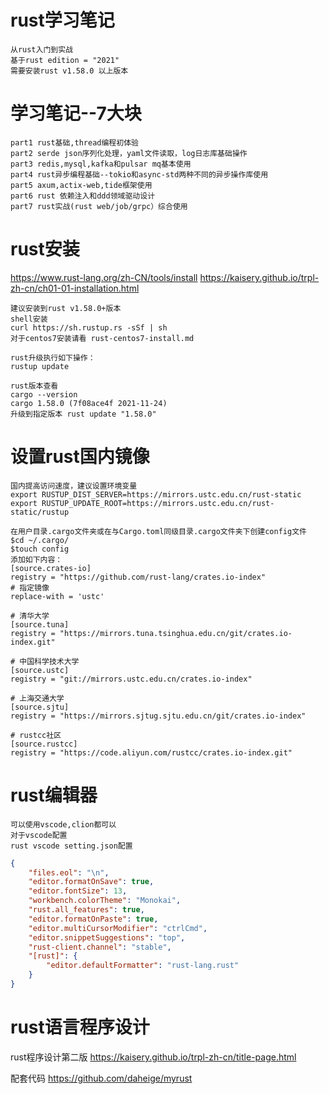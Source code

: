 # rust学习笔记
    从rust入门到实战
    基于rust edition = "2021" 
    需要安装rust v1.58.0 以上版本

# 学习笔记--7大块
    part1 rust基础,thread编程初体验
    part2 serde json序列化处理，yaml文件读取，log日志库基础操作
    part3 redis,mysql,kafka和pulsar mq基本使用
    part4 rust异步编程基础--tokio和async-std两种不同的异步操作库使用
    part5 axum,actix-web,tide框架使用
    part6 rust 依赖注入和ddd领域驱动设计
    part7 rust实战(rust web/job/grpc）综合使用

# rust安装

https://www.rust-lang.org/zh-CN/tools/install
https://kaisery.github.io/trpl-zh-cn/ch01-01-installation.html

	建议安装到rust v1.58.0+版本
    shell安装
	curl https://sh.rustup.rs -sSf | sh
    对于centos7安装请看 rust-centos7-install.md
    
    rust升级执行如下操作：
    rustup update
    
    rust版本查看
    cargo --version
    cargo 1.58.0 (7f08ace4f 2021-11-24)
    升级到指定版本 rust update "1.58.0"

# 设置rust国内镜像

	国内提高访问速度，建议设置环境变量 
	export RUSTUP_DIST_SERVER=https://mirrors.ustc.edu.cn/rust-static
	export RUSTUP_UPDATE_ROOT=https://mirrors.ustc.edu.cn/rust-static/rustup

	在用户目录.cargo文件夹或在与Cargo.toml同级目录.cargo文件夹下创建config文件
	$cd ~/.cargo/
	$touch config
	添加如下内容：
	[source.crates-io]
	registry = "https://github.com/rust-lang/crates.io-index"
	# 指定镜像
	replace-with = 'ustc'

	# 清华大学
	[source.tuna]
	registry = "https://mirrors.tuna.tsinghua.edu.cn/git/crates.io-index.git"

	# 中国科学技术大学
	[source.ustc]
	registry = "git://mirrors.ustc.edu.cn/crates.io-index"

	# 上海交通大学
	[source.sjtu]
	registry = "https://mirrors.sjtug.sjtu.edu.cn/git/crates.io-index"

	# rustcc社区
	[source.rustcc]
	registry = "https://code.aliyun.com/rustcc/crates.io-index.git"

# rust编辑器

    可以使用vscode,clion都可以
    对于vscode配置
    rust vscode setting.json配置

``` json
{
    "files.eol": "\n",
    "editor.formatOnSave": true,
    "editor.fontSize": 13,
    "workbench.colorTheme": "Monokai",
    "rust.all_features": true,
    "editor.formatOnPaste": true,
    "editor.multiCursorModifier": "ctrlCmd",
    "editor.snippetSuggestions": "top",
    "rust-client.channel": "stable",
    "[rust]": {
        "editor.defaultFormatter": "rust-lang.rust"
    }
}
```

# rust语言程序设计

rust程序设计第二版 https://kaisery.github.io/trpl-zh-cn/title-page.html

配套代码 https://github.com/daheige/myrust
